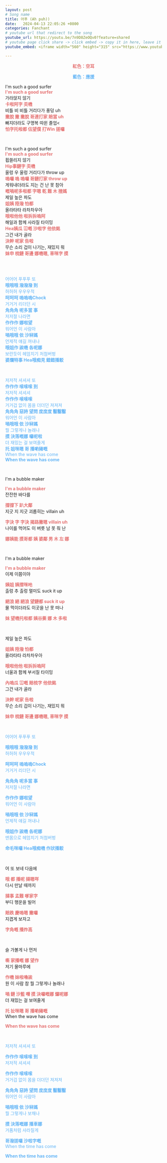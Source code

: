 ```yaml
---
layout: post
# Song name
title: 어푸 (Ah puh))
date:   2024-04-13 22:05:26 +0800
categories: Fanchant
# youtube url that redirect to the song
youtube_url: https://youtu.be/7n9D8ZeOQv0?feature=shared
# youtube page click share -> click embed -> copy it in here, leave it blank if dont 
youtube_embed: <iframe width="560" height="315" src="https://www.youtube.com/embed/7n9D8ZeOQv0?si=3-pN7yWHb6T8m_SA" title="YouTube video player" frameborder="0" allow="accelerometer; autoplay; clipboard-write; encrypted-media; gyroscope; picture-in-picture; web-share" referrerpolicy="strict-origin-when-cross-origin" allowfullscreen></iframe>

---
```

<p style="display: flex; justify-content: center;"><span style="color:#e57373;"><strong>紅色：空耳</strong></span></p>
<p style="display: flex; justify-content: center;"><span style="color:#64b5f6;"><strong>藍色：應援</strong></span></p>

<p>I'm such a good surfer
<br><span style="color:#e57373;"><strong>I'm such a good surfer</strong></span><br>가라앉지 않기
<br><span style="color:#e57373;"><strong>卡啦阿字 奀嘰</strong></span><br>비틀 비 비틀 거리다가 풍덩 uh
<br><span style="color:#e57373;"><strong>撇脫 撇 撇脫 哥連打家 賠當 uh</strong></span><br>빠지더라도 구명복 따윈 졸업<
<br><span style="color:#e57373;"><strong>怕字托啦都 估望僕 打Win 搓囉</strong></span></p>
<p>&nbsp;</p>
<p>I'm such a good surfer
<br><span style="color:#e57373;"><strong>I'm such a good surfer</strong></span><br>휩쓸리지 않기
<br><span style="color:#e57373;"><strong>Hip事鏈字 奀嘰</strong></span><br>울렁 우 울렁 거리다가 throw up
<br><span style="color:#e57373;"><strong>嗚囉 嗚 嗚囉 哥鏈打家 throw up</strong></span><br>게워내더라도 지는 건 난 못 참아
<br><span style="color:#e57373;"><strong>嘅喎呢多啦都 字嗯 乾 難 木 揸媽</strong></span>
<br>제일 높은 파도
<br><span style="color:#e57373;"><strong>姐姨 陸潑 怕都</strong></span><br>올라타타 라차차우아
<br><span style="color:#e57373;"><strong>哦啦他他 啦拆拆嗚阿</strong></span><br>해일과 함께 사라질 타이밍
<br><span style="color:#e57373;"><strong>Hea姨瓜 冚嘅 沙啦字 他依銘</strong></span><br>그건 내가 골라
<br><span style="color:#e57373;"><strong>決幹 呢家 告啦</strong></span><br>무슨 소리 겁이 나기는, 재밌지 뭐
<br><span style="color:#e57373;"><strong>妹申 梳鏈 哥邊 娜嘰嗯, 車咪字 摸</strong></span></p>
<p>&nbsp;</p>
<br><span style="color:#64b5f6;">어어어 푸푸푸 또</span>
<br><span style="color:#64b5f6;"><strong>哦哦哦 潑潑潑 到</strong></span><br><span style="color:#64b5f6;">허허허 우우우적</span>
<br><span style="color:#64b5f6;"><strong>呵呵呵 嗚嗚嗚Chock</strong></span><br><span style="color:#64b5f6;">거거거 리더던 시</span>
<br><span style="color:#64b5f6;"><strong>角角角 呢多當 事</strong></span><br><span style="color:#64b5f6;">저저절 나라면</span>
<br><span style="color:#64b5f6;"><strong>作作作 娜啦望</strong></span><br><span style="color:#64b5f6;">워어언 이 사람아</span>
<br><span style="color:#64b5f6;"><strong>喎哦哦 依 沙冧媽</strong></span><br><span style="color:#64b5f6;">언제적 얘길 꺼내나</span>
<br><span style="color:#64b5f6;"><strong>哦姐作 誒嘰 各呢娜</strong></span><br><span style="color:#64b5f6;">보란듯이 헤엄치기 처첨버벙</span>
<br><span style="color:#64b5f6;"><strong>婆爛特事 Hea哦痴見 錯錯播駁</strong></span></p>
<p>&nbsp;</p>
<p><span style="color:#64b5f6;">저저적 셔셔셔 또</span>
<br><span style="color:#64b5f6;"><strong>作作作 嗦嗦嗦 到</strong></span><br><span style="color:#64b5f6;">저저적 셔셔셔</span>
<br><span style="color:#64b5f6;"><strong>作作作 嗦嗦嗦</strong></span><br><span style="color:#64b5f6;">거거겁 없이 몸을 더더던 져져져</span>
<br><span style="color:#64b5f6;"><strong>角角角 惡詩 望問 度度度 鑿鑿鑿</strong></span><br><span style="color:#64b5f6;">워어언 이 사람아</span>
<br><span style="color:#64b5f6;"><strong>喎哦哦 依 沙冧媽</strong></span><br><span style="color:#64b5f6;">뭘 그렇게나 놀래나</span>
<br><span style="color:#64b5f6;"><strong>摸 決落嘅娜 囉呢啦</strong></span><br><span style="color:#64b5f6;">더 재밌는 걸 보여줄게</span>
<br><span style="color:#64b5f6;"><strong>托 姐咪嗯 哥 播喲豬嘅</strong></span><br><span style="color:#64b5f6;">When the wave has come</span>
<br><span style="color:#64b5f6;"><strong>When the wave has come</strong></span></p>
<p>&nbsp;</p>
<p>I'm a bubble maker</p>
<p><span style="color:#e57373;"><strong>I'm a bubble maker</strong></span><br>잔잔한 바다를</p>
<p><span style="color:#e57373;"><strong>撐撐下 趴大鄰</strong></span><br>지긋 지 지긋 괴롭히는 villain uh</p>
<p><span style="color:#e57373;"><strong>字決 字 字決 揭路撇嗯 villain uh</strong></span><br>나이를 먹어도 이 버릇 남 못 줘 난</p>
<p><span style="color:#e57373;"><strong>娜姨能 摸哥都 姨 婆鄰 男 木 左 娜</strong></span></p>
<p>&nbsp;</p>
<p>I'm a bubble maker</p>
<p><span style="color:#e57373;"><strong>I'm a bubble maker</strong></span><br>이제 이쯤이야</p>
<p><span style="color:#e57373;"><strong>姨姐 姨摺咪吔</strong></span><br>출렁 추 출렁 멀미도 suck it up</p>
<p><span style="color:#e57373;"><strong>絕浪 絕 絕浪 望鏈都 suck it up</strong></span><br>물 먹이더라도 이곳을 난 못 떠나</p>
<p><span style="color:#e57373;"><strong>妹 望嘰托啦都 姨谷撕 娜 木 多啦</strong></span></p>
<p>&nbsp;</p>
<p>제일 높은 파도</p>
<p><span style="color:#e57373;"><strong>姐姨 陸潑 怕都</strong></span><br>올라타타 라차차우아</p>
<p><span style="color:#e57373;"><strong>哦啦他他 啦拆拆嗚阿</strong></span><br>너울과 함께 부서질 타이밍</p>
<p><span style="color:#e57373;"><strong>內嗚瓜 冚嘅 賠梳字 他依銘</strong></span><br>그건 내가 골라</p>
<p><span style="color:#e57373;"><strong>決幹 呢家 告啦</strong></span><br>무슨 소리 겁이 나기는, 재밌지 뭐</p>
<p><span style="color:#e57373;"><strong>妹申 梳鏈 哥邊 娜嘰嗯, 車咪字 摸</strong></span></p>
<p>&nbsp;</p>
<p><span style="color:#64b5f6;">어어어 푸푸푸 또</span></p>
<p><span style="color:#64b5f6;"><strong>哦哦哦 潑潑潑 到</strong></span><br><span style="color:#64b5f6;">허허허 우우우적</span></p>
<p><span style="color:#64b5f6;"><strong>呵呵呵 嗚嗚嗚Chock</strong></span><br><span style="color:#64b5f6;">거거거 리더던 시</span></p>
<p><span style="color:#64b5f6;"><strong>角角角 呢多當 事</strong></span><br><span style="color:#64b5f6;">저저절 나라면</span></p>
<p><span style="color:#64b5f6;"><strong>作作作 娜啦望</strong></span><br><span style="color:#64b5f6;">워어언 이 사람아</span></p>
<p><span style="color:#64b5f6;"><strong>喎哦哦 依 沙冧媽</strong></span><br><span style="color:#64b5f6;">언제적 얘길 꺼내나</span></p>
<p><span style="color:#64b5f6;"><strong>哦姐作 誒嘰 各呢娜</strong></span><br><span style="color:#64b5f6;">맨몸으로 헤엄치기 처첨버벙</span></p>
<p><span style="color:#64b5f6;"><strong>命毛咪囉 Hea哦痴嘰 作狀播駁</strong></span></p>
<p>&nbsp;</p>
<p>어 또 보네 다음에</p>
<p><span style="color:#e57373;"><strong>哦 都 播呢 撻嗯咩</strong></span><br>다시 만날 때까지</p>
<p><span style="color:#e57373;"><strong>撻事 孟難 嗲家字</strong></span><br>부디 행운을 빌어</p>
<p><span style="color:#e57373;"><strong>賠跌 慶嗚嗯 撇囉</strong></span><br>지겹게 보자고</p>
<p><span style="color:#e57373;"><strong>字角嘅 播炸高</strong></span></p>
<p>&nbsp;</p>
<p>슬 가볼게 나 먼저</p>
<p><span style="color:#e57373;"><strong>嘶 家播嘅 娜 望作</strong></span><br>저기 물마루에</p>
<p><span style="color:#e57373;"><strong>作嘰 妹啦嚕誒</strong></span><br>원 이 사람 참 뭘 그렇게나 놀래나</p>
<p><span style="color:#e57373;"><strong>喎 鏈 沙籃 噆 摸 決囉嘅娜 𤓓呢娜</strong></span><br>더 재밌는 걸 보여줄게</p>
<p><span style="color:#e57373;"><strong>托 扯咪嗯 哥 播喲豬嘅</strong></span><br>When the wave has come</p>
<p><span style="color:#e57373;"><strong>When the wave has come</strong></span></p>
<p>&nbsp;</p>
<p><span style="color:#64b5f6;">저저적 셔셔셔 또</span></p>
<p><span style="color:#64b5f6;"><strong>作作作 嗦嗦嗦 到</strong></span><br><span style="color:#64b5f6;">저저적 셔셔셔</span></p>
<p><span style="color:#64b5f6;"><strong>作作作 嗦嗦嗦</strong></span><br><span style="color:#64b5f6;">거거겁 없이 몸을 더더던 져져져</span></p>
<p><span style="color:#64b5f6;"><strong>角角角 惡詩 望問 度度度 鑿鑿鑿</strong></span><br><span style="color:#64b5f6;">워어언 이 사람아</span></p>
<p><span style="color:#64b5f6;"><strong>喎哦哦 依 沙冧媽</strong></span><br><span style="color:#64b5f6;">뭘 그렇게나 보채나</span></p>
<p><span style="color:#64b5f6;"><strong>摸 決落嘅娜 播車娜</strong></span><br><span style="color:#64b5f6;">거품처럼 사라질게</span></p>
<p><span style="color:#64b5f6;"><strong>哥潑搓囉 沙啦字嘅</strong></span><br><span style="color:#64b5f6;">When the time has come</span></p>
<p><span style="color:#64b5f6;"><strong>When the time has come</strong></span></p>
